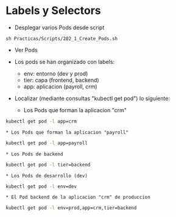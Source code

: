 # Labels y Selectors

  * Desplegar varios Pods desde script

```
sh Practicas/Scripts/202_1_Create_Pods.sh
```

  * Ver Pods

  * Los pods se han organizado con labels:
    * env: entorno (dev y prod)
    * tier: capa (frontend, backend)
    * app: aplicacion (payroll, crm)

  * Localizar (mediante consultas "kubectl get pod") lo siguiente:
    * Los Pods que forman la aplicacion "crm"

```bash
kubectl get pod -l app=crm
```

    * Los Pods que forman la aplicacion "payroll"

```bash
kubectl get pod -l app=payroll
```

    * Los Pods de backend

```bash
kubectl get pod -l tier=backend
```

    * Los Pods de desarrollo (dev)

```bash
kubectl get pod -l env=dev
```

    * El Pod backend de la aplicacion "crm" de produccion

```bash
kubectl get pod -l env=prod,app=crm,tier=backend
```

